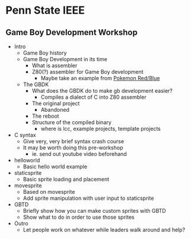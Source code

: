# Penn State IEEE
## Game Boy Development Workshop

- Intro
  - Game Boy history
  - Game Boy Development in its time
    - What is assembler
    - Z80(?) assembler for Game Boy development
      - Maybe take an example from [Pokemon Red/Blue](https://github.com/pret/pokered)
  - The GBDK
    - What does the GBDK do to make gb development easier?
      - Compiles a dialect of C into Z80 assembler
    - The original project
      - Abandoned
    - The reboot
    - Structure of the compiled binary
      - where is lcc, example projects, template projects
- C syntax
  - Give very, very brief syntax crash course
  - It may be worth doing this pre-workshop
    - ie. send out youtube video beforehand
- helloworld
  - Basic hello world example
- staticsprite
  - Basic sprite loading and placement
- movesprite
  - Based on movesprite
  - Add sprite manipulation with user input to staticsprite
- GBTD
  - Briefly show how you can make custom sprites with GBTD
  - Show what to do in order to use those sprites
- Outro
  - Let people work on whatever while leaders walk around and help?